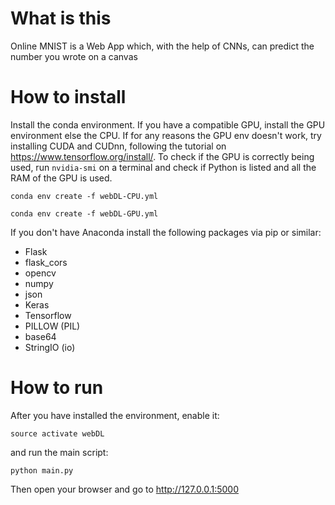 # What is this

Online MNIST is a Web App which, with the help of CNNs, can predict the number you wrote on a canvas

# How to install

Install the conda environment. If you have a compatible GPU, install the GPU environment else the CPU. If for any reasons the GPU env doesn't work, try installing CUDA and CUDnn, following the tutorial on https://www.tensorflow.org/install/. 
To check if the GPU is correctly being used, run `nvidia-smi` on a terminal and check if Python is listed and all the RAM of the GPU is used.

`conda env create -f webDL-CPU.yml`

`conda env create -f webDL-GPU.yml`

If you don't have Anaconda install the following packages via pip or similar:

- Flask
- flask_cors
- opencv
- numpy
- json
- Keras
- Tensorflow
- PILLOW (PIL)
- base64
- StringIO (io)

# How to run

After you have installed the environment, enable it:

`source activate webDL`

and run the main script:

`python main.py`

Then open your browser and go to http://127.0.0.1:5000
